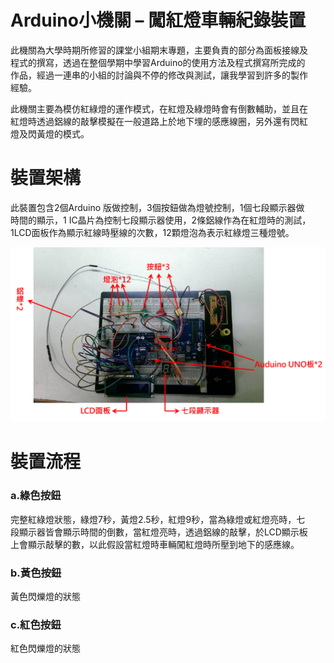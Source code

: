 # Arduino小機關 – 闖紅燈車輛紀錄裝置
此機關為大學時期所修習的課堂小組期末專題，主要負責的部分為面板接線及<br>
程式的撰寫，透過在整個學期中學習Arduino的使用方法及程式撰寫所完成的<br>
作品，經過一連串的小組的討論與不停的修改與測試，讓我學習到許多的製作<br>
經驗。<br>

此機關主要為模仿紅綠燈的運作模式，在紅燈及綠燈時會有倒數輔助，並且在<br>
紅燈時透過鋁線的敲擊模擬在一般道路上於地下埋的感應線圈，另外還有閃紅<br>
燈及閃黃燈的模式。<br>

# 裝置架構
此裝置包含2個Arduino 版做控制，3個按鈕做為燈號控制，1個七段顯示器做<br>
時間的顯示，1 IC晶片為控制七段顯示器使用，2條鋁線作為在紅燈時的測試，<br>
1LCD面板作為顯示紅線時壓線的次數，12顆燈泡為表示紅綠燈三種燈號。<br>

![image](https://github.com/gracechang1002/Arduino_machine/blob/master/arduino.png)

# 裝置流程
### **a.綠色按鈕**<br>
完整紅綠燈狀態，綠燈7秒，黃燈2.5秒，紅燈9秒，當為綠燈或紅燈亮時，七<br>
段顯示器皆會顯示時間的倒數，當紅燈亮時，透過鋁線的敲擊，於LCD顯示板<br>
上會顯示敲擊的數，以此假設當紅燈時車輛闖紅燈時所壓到地下的感應線。<br>
### **b.黃色按鈕**<br>
黃色閃爍燈的狀態<br>
### **c.紅色按鈕**<br>
紅色閃爍燈的狀態



